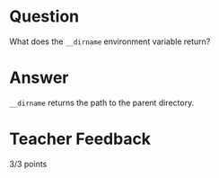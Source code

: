 # Question

What does the `__dirname` environment variable return? 

# Answer
`__dirname` returns the path to the parent directory.
# Teacher Feedback

3/3 points